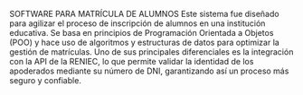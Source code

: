 SOFTWARE PARA MATRÍCULA DE ALUMNOS
Este sistema fue diseñado para agilizar el proceso de inscripción de alumnos en una institución educativa. Se basa en principios de Programación Orientada a Objetos (POO) y hace uso de algoritmos y estructuras de datos para optimizar la gestión de matrículas.
Uno de sus principales diferenciales es la integración con la API de la RENIEC, lo que permite validar la identidad de los apoderados mediante su número de DNI, garantizando así un proceso más seguro y confiable.

